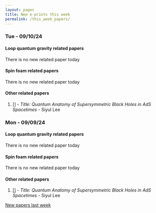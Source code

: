 ```yaml
---
layout: pages
title: New e-prints this week
permalink: /this_week_papers/
---
```




### Tue - 09/10/24

#### Loop quantum gravity related papers

There is no new related paper today 

#### Spin foam related papers

There is no new related paper today 



#### Other related papers

1. [[]](https://arxiv.org/abs/) - *Title:
          Quantum Anatomy of Supersymmetric Black Holes in AdS Spacetimes* - Siyul Lee



### Mon - 09/09/24

#### Loop quantum gravity related papers

There is no new related paper today 

#### Spin foam related papers

There is no new related paper today 



#### Other related papers

1. [[]](https://arxiv.org/abs/) - *Title:
          Quantum Anatomy of Supersymmetric Black Holes in AdS Spacetimes* - Siyul Lee






[New papers last week]({{site.url}}/archived/weekly/pre-prints/2024/09/09/archived_weekly_papers.html)